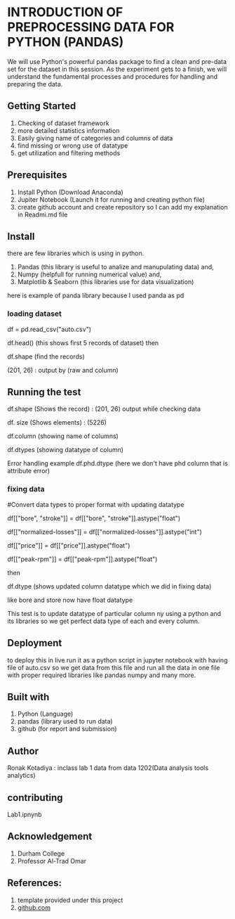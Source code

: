# INTRODUCTION OF PREPROCESSING DATA FOR PYTHON (PANDAS)

We will use Python's powerful pandas package to find a clean and pre-data set for the dataset in this session. As the experiment gets to a finish, we will understand the fundamental processes and procedures for handling and preparing the data.

## Getting Started
1. Checking of dataset framework
2. more detailed statistics information
3. Easily giving name of categories and columns of data
4. find missing or wrong use of datatype
5. get utilization and filtering methods

## Prerequisites

1. Install Python (Download Anaconda)
2. Jupiter Notebook (Launch it for running and creating python file)
3. create github account and create repository so I can add my explanation in Readmi.md file

## Install
there are few libraries which is using in python.
1. Pandas (this library is useful to analize and manupulating data) and,
2. Numpy (helpfull for running numerical value) and,
3. Matplotlib & Seaborn (this libraries use for data visualization)

here is example of panda library because I used panda as pd 

### loading dataset

df = pd.read_csv("auto.csv")

df.head() (this shows first 5 records of dataset)
then 

df.shape (find the records)

(201, 26) : output by (raw and column)

## Running the test

df.shape (Shows the record) : (201, 26) output while checking data

df. size (Shows elements) : (5226)

df.column (showing name of columns)

df.dtypes (showing datatype of column)

Error handling example
df.phd.dtype (here we don't have phd column that is attribute error)


### fixing data

#Convert data types to proper format with updating datatype

df[["bore", "stroke"]] = df[["bore", "stroke"]].astype("float")

df[["normalized-losses"]] = df[["normalized-losses"]].astype("int")

df[["price"]] = df[["price"]].astype("float")

df[["peak-rpm"]] = df[["peak-rpm"]].astype("float")

then

df.dtype (shows updated column datatype which we did in fixing data)

like bore and store now have float datatype

This test is to update datatype of particular column ny using a python and its libraries so we get perfect data type of each and every column.

## Deployment

to deploy this in live run it as a python script in jupyter notebook with having file of auto.csv so we get data from this file and run all the data in one file with proper required libraries like pandas numpy and many more.

## Built with
1. Python (Language)
2. pandas (library used to run data)
3. github (for report and submission)

## Author

Ronak Kotadiya : inclass lab 1 data from data 1202(Data analysis tools analytics)

## contributing

Lab1.ipnynb

## Acknowledgement

1. Durham College
2. Professor Al-Trad Omar

## References:
1. template provided under this project
2. [github.com](https://github.com/)




















